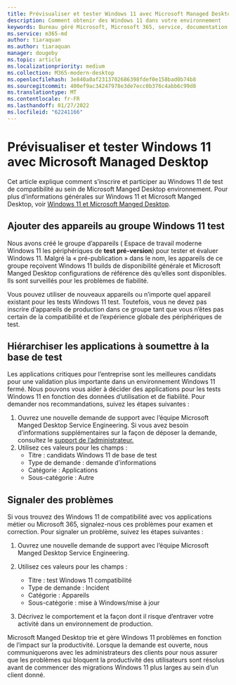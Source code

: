 ```yaml
---
title: Prévisualiser et tester Windows 11 avec Microsoft Managed Desktop
description: Comment obtenir des Windows 11 dans votre environnement
keywords: Bureau géré Microsoft, Microsoft 365, service, documentation
ms.service: m365-md
author: tiaraquan
ms.author: tiaraquan
manager: dougeby
ms.topic: article
ms.localizationpriority: medium
ms.collection: M365-modern-desktop
ms.openlocfilehash: 3e840a0af2313702686398fdef0e158bad0b74b8
ms.sourcegitcommit: 400ef9ac34247978e3de7ecc0b376c4abb6c99d8
ms.translationtype: MT
ms.contentlocale: fr-FR
ms.lasthandoff: 01/27/2022
ms.locfileid: "62241166"
---
```

# <a name="preview-and-test-windows-11-with-microsoft-managed-desktop"></a>Prévisualiser et tester Windows 11 avec Microsoft Managed Desktop

Cet article explique comment s’inscrire et participer au Windows 11 de test de compatibilité au sein de Microsoft Manged Desktop environnement. Pour plus d’informations générales sur Windows 11 et Microsoft Manged Desktop, voir [Windows 11 et Microsoft Manged Desktop](../intro/win11-overview.md).  

## <a name="add-devices-to-the-windows-11-test-group"></a>Ajouter des appareils au groupe Windows 11 test

Nous avons créé le groupe d’appareils ( Espace de travail moderne Windows 11 les périphériques de **test pré-version**) pour tester et évaluer Windows 11. Malgré la « pré-publication » dans le nom, les appareils de ce groupe reçoivent Windows 11 builds de disponibilité générale et Microsoft Manged Desktop configurations de référence dès qu’elles sont disponibles. Ils sont surveillés pour les problèmes de fiabilité.

Vous pouvez utiliser de nouveaux appareils ou n’importe quel appareil existant pour les tests Windows 11 test. Toutefois, vous ne devez pas inscrire d’appareils de production dans ce groupe tant que vous n’êtes pas certain de la compatibilité et de l’expérience globale des périphériques de test.

## <a name="prioritize-applications-to-submit-to-the-test-base"></a>Hiérarchiser les applications à soumettre à la base de test

Les applications critiques pour l’entreprise sont les meilleures candidats pour une validation plus importante dans un environnement Windows 11 fermé. Nous pouvons vous aider à décider des applications pour les tests Windows 11 en fonction des données d’utilisation et de fiabilité. Pour demander nos recommandations, suivez les étapes suivantes :

1. Ouvrez une nouvelle demande de support avec l’équipe Microsoft Manged Desktop Service Engineering. Si vous avez besoin d’informations supplémentaires sur la façon de déposer la demande, consultez le [support de l’administrateur.](admin-support.md)
2. Utilisez ces valeurs pour les champs :
    - Titre : candidats Windows 11 de base de test
    - Type de demande : demande d’informations
    - Catégorie : Applications
    - Sous-catégorie : Autre

## <a name="report-issues"></a>Signaler des problèmes

Si vous trouvez des Windows 11 de compatibilité avec vos applications métier ou Microsoft 365, signalez-nous ces problèmes pour examen et correction. Pour signaler un problème, suivez les étapes suivantes :

1. Ouvrez une nouvelle demande de support avec l’équipe Microsoft Manged Desktop Service Engineering.
2. Utilisez ces valeurs pour les champs :
    - Titre : test Windows 11 compatibilité
    - Type de demande : Incident
    - Catégorie : Appareils
    - Sous-catégorie : mise à Windows/mise à jour

3. Décrivez le comportement et la façon dont il risque d’entraver votre activité dans un environnement de production.

Microsoft Manged Desktop trie et gère Windows 11 problèmes en fonction de l’impact sur la productivité. Lorsque la demande est ouverte, nous communiquerons avec les administrateurs des clients pour nous assurer que les problèmes qui bloquent la productivité des utilisateurs sont résolus avant de commencer des migrations Windows 11 plus larges au sein d’un client donné.
